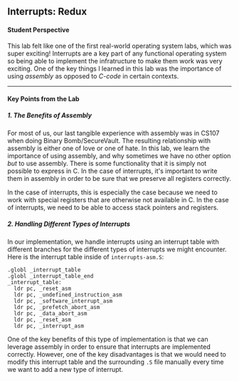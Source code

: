 ## Interrupts: Redux

#### Student Perspective

This lab felt like one of the first real-world operating system labs, which 
was super exciting! Interrupts are a key part of any functional operating 
system so being able to implement the infratructure to make them work was
very exciting. One of the key things I learned in this lab was the importance
of using _assembly_ as opposed to _C-code_ in certain contexts. 

------------------------------------------------------------------------------

#### Key Points from the Lab

##### 1. The Benefits of Assembly

For most of us, our last tangible experience with assembly was in CS107 when 
doing Binary Bomb/SecureVault. The resulting relationship with assembly is either one of
love or one of hate. In this lab, we learn the importance of using assembly, 
and why sometimes we have no other option _but_ to use assembly. There is some
functionality that it is simply not possible to express in C. In the case of
interrupts, it's important to write them in assembly in order to be sure that
we preserve all registers correctly. 

In the case of interrupts, this is especially the case because we need to 
work with special registers that are otherwise not available in C. In the 
case of interrupts, we need to be able to access stack pointers and registers. 

##### 2. Handling Different Types of Interrupts

In our implementation, we handle interrupts using an interrupt table with 
different branches for the different types of interrupts we might encounter. 
Here is the interrupt table inside of `interrupts-asm.S`:

    .globl _interrupt_table
    .globl _interrupt_table_end
    _interrupt_table:
      ldr pc, _reset_asm
      ldr pc, _undefined_instruction_asm
      ldr pc, _software_interrupt_asm
      ldr pc, _prefetch_abort_asm
      ldr pc, _data_abort_asm
      ldr pc, _reset_asm
      ldr pc, _interrupt_asm

One of the key benefits of this type of implementation is that we can 
leverage assembly in order to ensure that interrupts are implemented
correctly. However, one of the key disadvantages is that we would need to
modify this interrupt table and the surrounding `.S` file manually every 
time we want to add a new type of interrupt.  

